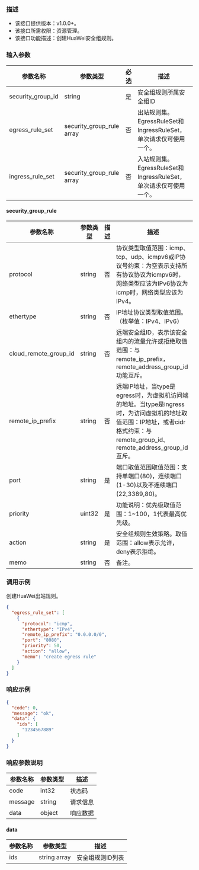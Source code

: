 ### 描述

- 该接口提供版本：v1.0.0+。
- 该接口所需权限：资源管理。
- 该接口功能描述：创建HuaWei安全组规则。

### 输入参数

| 参数名称          | 参数类型                      | 必选 | 描述                                                         |
| ----------------- |---------------------------| ---- | ------------------------------------------------------------ |
| security_group_id | string                    | 是   | 安全组规则所属安全组ID                                       |
| egress_rule_set   | security_group_rule array | 否   | 出站规则集。EgressRuleSet和IngressRuleSet，单次请求仅可使用一个。 |
| ingress_rule_set  | security_group_rule array | 否   | 入站规则集。EgressRuleSet和IngressRuleSet，单次请求仅可使用一个。 |

#### security_group_rule

| 参数名称                  | 参数类型   | 描述 | 描述                                                                                                                      |
|-----------------------|--------| ---- |-------------------------------------------------------------------------------------------------------------------------|
| protocol              | string | 否   | 协议类型取值范围：icmp、tcp、udp、icmpv6或IP协议号约束：为空表示支持所有协议协议为icmpv6时，网络类型应该为IPv6协议为icmp时，网络类型应该为IPv4。                              |
| ethertype             | string | 否   | IP地址协议类型取值范围。（枚举值：IPv4、IPv6）                                                                                            |
| cloud_remote_group_id | string | 否   | 远端安全组ID，表示该安全组内的流量允许或拒绝取值范围：与remote_ip_prefix，remote_address_group_id功能互斥。                                              |
| remote_ip_prefix      | string | 否   | 远端IP地址，当type是egress时，为虚拟机访问端的地址。当type是ingress时，为访问虚拟机的地址取值范围：IP地址，或者cidr格式约束：与remote_group_id、remote_address_group_id互斥。 |
| port                  | string | 是   | 端口取值范围取值范围：支持单端口(80)，连续端口(1-30)以及不连续端口(22,3389,80)。                                                                     |
| priority              | uint32 | 是   | 功能说明：优先级取值范围：1~100，1代表最高优先级。                                                                                            |
| action                | string | 是   | 安全组规则生效策略。取值范围：allow表示允许，deny表示拒绝。                                                                                      |
| memo                  | string | 否   | 备注。                                                                                                                     |

### 调用示例

创建HuaWei出站规则。

```json
{
  "egress_rule_set": [
    {
      "protocol": "icmp",
      "ethertype": "IPv4",
      "remote_ip_prefix": "0.0.0.0/0",
      "port": "8080",
      "priority": 50,
      "action": "allow",
      "memo": "create egress rule"
    }
  ]
}
```

### 响应示例

```json
{
  "code": 0,
  "message": "ok",
  "data": {
    "ids": [
      "1234567889"
    ]
  }
}
```

### 响应参数说明

| 参数名称    | 参数类型     | 描述   |
|---------|----------|------|
| code    | int32    | 状态码  |
| message | string   | 请求信息 |
| data    | object   | 响应数据 |

#### data

| 参数名称 | 参数类型         | 描述        |
|------|--------------|-----------|
| ids  | string array | 安全组规则ID列表 |
